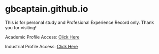 # gbcaptain.github.io
This is for personal study and Profesional Experience Record only. Thank you for visiting!

Academic Profile Access:    [Click Here](https://gbcaptain.github.io/Academic.html)

Industrial Profile Access:  [Click Here](https://gbcaptain.github.io/)
